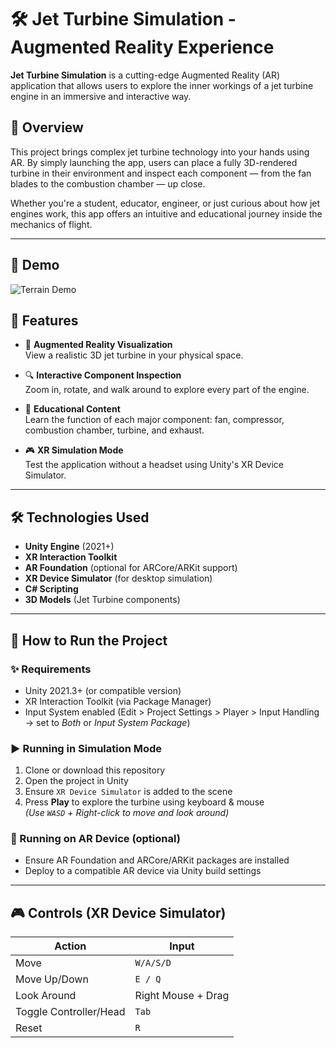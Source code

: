 # 🛠️ Jet Turbine Simulation - Augmented Reality Experience

**Jet Turbine Simulation** is a cutting-edge Augmented Reality (AR) application that allows users to explore the inner workings of a jet turbine engine in an immersive and interactive way.

## 🚀 Overview

This project brings complex jet turbine technology into your hands using AR. By simply launching the app, users can place a fully 3D-rendered turbine in their environment and inspect each component — from the fan blades to the combustion chamber — up close.

Whether you're a student, educator, engineer, or just curious about how jet engines work, this app offers an intuitive and educational journey inside the mechanics of flight.

---

## 📸 Demo
![Terrain Demo](DemoJetTurbine-ezgif.com-video-to-gif-converter.gif) 

## 🎯 Features

- 📱 **Augmented Reality Visualization**  
  View a realistic 3D jet turbine in your physical space.

- 🔍 **Interactive Component Inspection**  
  Zoom in, rotate, and walk around to explore every part of the engine.

- 🧠 **Educational Content**  
  Learn the function of each major component: fan, compressor, combustion chamber, turbine, and exhaust.

- 🎮 **XR Simulation Mode**  
  Test the application without a headset using Unity's XR Device Simulator.

---

## 🛠️ Technologies Used

- **Unity Engine** (2021+)
- **XR Interaction Toolkit**
- **AR Foundation** (optional for ARCore/ARKit support)
- **XR Device Simulator** (for desktop simulation)
- **C# Scripting**
- **3D Models** (Jet Turbine components)

---

## 🧪 How to Run the Project

### ✨ Requirements
- Unity 2021.3+ (or compatible version)
- XR Interaction Toolkit (via Package Manager)
- Input System enabled (Edit > Project Settings > Player > Input Handling → set to *Both* or *Input System Package*)

### ▶️ Running in Simulation Mode
1. Clone or download this repository
2. Open the project in Unity
3. Ensure `XR Device Simulator` is added to the scene
4. Press **Play** to explore the turbine using keyboard & mouse  
   *(Use `WASD` + Right-click to move and look around)*

### 📱 Running on AR Device (optional)
- Ensure AR Foundation and ARCore/ARKit packages are installed
- Deploy to a compatible AR device via Unity build settings

---

## 🎮 Controls (XR Device Simulator)

| Action | Input |
|--------|-------|
| Move | `W/A/S/D` |
| Move Up/Down | `E / Q` |
| Look Around | Right Mouse + Drag |
| Toggle Controller/Head | `Tab` |
| Reset | `R` |




